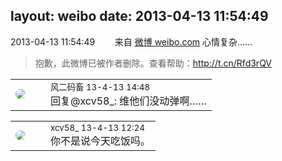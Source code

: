 layout: weibo
date: 2013-04-13 11:54:49
---
<meta name="referrer" content="no-referrer" />

2013-04-13 11:54:49  &nbsp;&nbsp;&nbsp;&nbsp;&nbsp;&nbsp; 来自 <a href="http://weibo.com/" rel="nofollow">微博 weibo.com</a>
心情复杂……
>  抱歉，此微博已被作者删除。查看帮助：http://t.cn/Rfd3rQV

<table style="width: 100%;">
  <tr>
    <td style="width: 40px;"><img style="border-radius:50%" src="https://tva3.sinaimg.cn/crop.0.0.639.639.50/6d2a6003jw8f3idy69w2gj20hs0hrt9g.jpg?KID=imgbed,tva&Expires=1624463436&ssig=71PJ1epvc6"></td>
    <td colspan="2"><small>风二码畜 13-4-13 14:48</small><br/>回复@xcv58_: 维他们没动弹啊……</td>
  </tr>
</table>

<table style="width: 100%;">
  <tr>
    <td style="width: 40px;"><img style="border-radius:50%" src="https://tva3.sinaimg.cn/crop.0.0.1242.1242.50/801f7e9ajw8f3peekcgoqj20yi0yidg9.jpg?KID=imgbed,tva&Expires=1624463436&ssig=mlTZt%2BYv9t"></td>
    <td colspan="2"><small>xcv58_ 13-4-13 12:24</small><br/>你不是说今天吃饭吗。</td>
  </tr>
</table>
